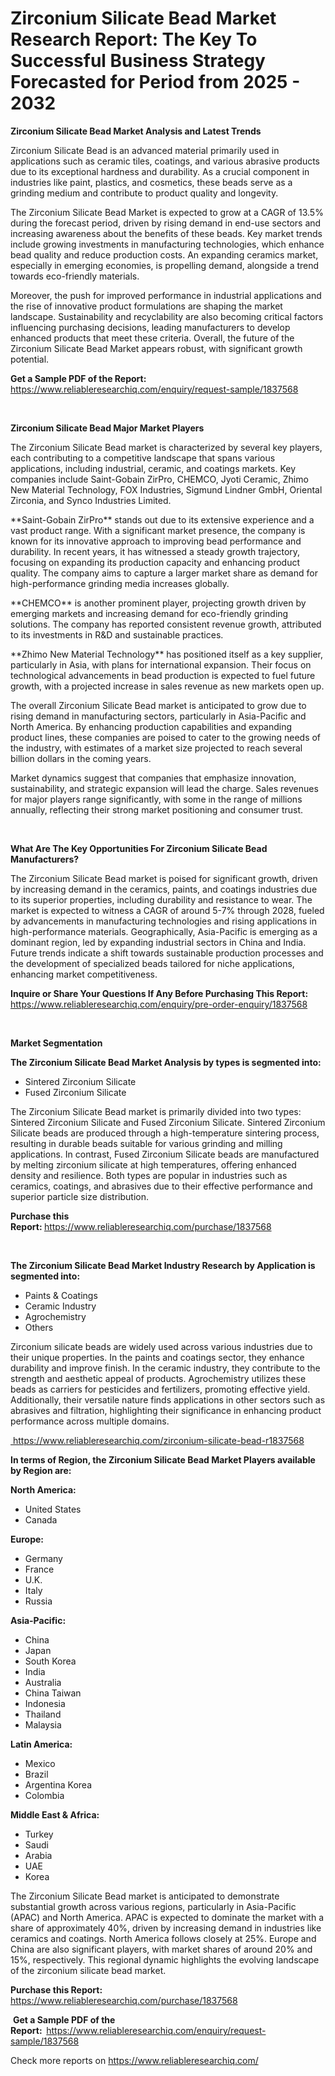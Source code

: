 <p><h1>Zirconium Silicate Bead Market Research Report: The Key To Successful Business Strategy Forecasted for Period from 2025 - 2032</h1></p><p><strong>Zirconium Silicate Bead Market Analysis and Latest Trends</strong></p>
<p><p>Zirconium Silicate Bead is an advanced material primarily used in applications such as ceramic tiles, coatings, and various abrasive products due to its exceptional hardness and durability. As a crucial component in industries like paint, plastics, and cosmetics, these beads serve as a grinding medium and contribute to product quality and longevity.</p><p>The Zirconium Silicate Bead Market is expected to grow at a CAGR of 13.5% during the forecast period, driven by rising demand in end-use sectors and increasing awareness about the benefits of these beads. Key market trends include growing investments in manufacturing technologies, which enhance bead quality and reduce production costs. An expanding ceramics market, especially in emerging economies, is propelling demand, alongside a trend towards eco-friendly materials. </p><p>Moreover, the push for improved performance in industrial applications and the rise of innovative product formulations are shaping the market landscape. Sustainability and recyclability are also becoming critical factors influencing purchasing decisions, leading manufacturers to develop enhanced products that meet these criteria. Overall, the future of the Zirconium Silicate Bead Market appears robust, with significant growth potential.</p></p>
<p><strong>Get a Sample PDF of the Report:&nbsp;</strong> <a href="https://www.reliableresearchiq.com/enquiry/request-sample/1837568?utm_campaign=3296&utm_medium=2&utm_source=Github&utm_content=ia&utm_term=02042025&utm_id=zirconium-silicate-bead">https://www.reliableresearchiq.com/enquiry/request-sample/1837568</a></p>
<p>&nbsp;</p>
<p><strong>Zirconium Silicate Bead Major Market Players</strong></p>
<p><p>The Zirconium Silicate Bead market is characterized by several key players, each contributing to a competitive landscape that spans various applications, including industrial, ceramic, and coatings markets. Key companies include Saint-Gobain ZirPro, CHEMCO, Jyoti Ceramic, Zhimo New Material Technology, FOX Industries, Sigmund Lindner GmbH, Oriental Zirconia, and Synco Industries Limited.</p><p>**Saint-Gobain ZirPro** stands out due to its extensive experience and a vast product range. With a significant market presence, the company is known for its innovative approach to improving bead performance and durability. In recent years, it has witnessed a steady growth trajectory, focusing on expanding its production capacity and enhancing product quality. The company aims to capture a larger market share as demand for high-performance grinding media increases globally.</p><p>**CHEMCO** is another prominent player, projecting growth driven by emerging markets and increasing demand for eco-friendly grinding solutions. The company has reported consistent revenue growth, attributed to its investments in R&D and sustainable practices.</p><p>**Zhimo New Material Technology** has positioned itself as a key supplier, particularly in Asia, with plans for international expansion. Their focus on technological advancements in bead production is expected to fuel future growth, with a projected increase in sales revenue as new markets open up.</p><p>The overall Zirconium Silicate Bead market is anticipated to grow due to rising demand in manufacturing sectors, particularly in Asia-Pacific and North America. By enhancing production capabilities and expanding product lines, these companies are poised to cater to the growing needs of the industry, with estimates of a market size projected to reach several billion dollars in the coming years. </p><p>Market dynamics suggest that companies that emphasize innovation, sustainability, and strategic expansion will lead the charge. Sales revenues for major players range significantly, with some in the range of millions annually, reflecting their strong market positioning and consumer trust.</p></p>
<p>&nbsp;</p>
<p><strong>What Are The Key Opportunities For Zirconium Silicate Bead Manufacturers?</strong></p>
<p><p>The Zirconium Silicate Bead market is poised for significant growth, driven by increasing demand in the ceramics, paints, and coatings industries due to its superior properties, including durability and resistance to wear. The market is expected to witness a CAGR of around 5-7% through 2028, fueled by advancements in manufacturing technologies and rising applications in high-performance materials. Geographically, Asia-Pacific is emerging as a dominant region, led by expanding industrial sectors in China and India. Future trends indicate a shift towards sustainable production processes and the development of specialized beads tailored for niche applications, enhancing market competitiveness.</p></p>
<p><strong>Inquire or Share Your Questions If Any Before Purchasing This Report:</strong> <a href="https://www.reliableresearchiq.com/enquiry/pre-order-enquiry/1837568?utm_campaign=3296&utm_medium=2&utm_source=Github&utm_content=ia&utm_term=02042025&utm_id=zirconium-silicate-bead">https://www.reliableresearchiq.com/enquiry/pre-order-enquiry/1837568</a></p>
<p>&nbsp;</p>
<p><strong>Market Segmentation</strong></p>
<p><strong>The Zirconium Silicate Bead Market Analysis by types is segmented into:</strong></p>
<p><ul><li>Sintered Zirconium Silicate</li><li>Fused Zirconium Silicate</li></ul></p>
<p><p>The Zirconium Silicate Bead market is primarily divided into two types: Sintered Zirconium Silicate and Fused Zirconium Silicate. Sintered Zirconium Silicate beads are produced through a high-temperature sintering process, resulting in durable beads suitable for various grinding and milling applications. In contrast, Fused Zirconium Silicate beads are manufactured by melting zirconium silicate at high temperatures, offering enhanced density and resilience. Both types are popular in industries such as ceramics, coatings, and abrasives due to their effective performance and superior particle size distribution.</p></p>
<p><strong>Purchase this Report:&nbsp;</strong><a href="https://www.reliableresearchiq.com/purchase/1837568?utm_campaign=3296&utm_medium=2&utm_source=Github&utm_content=ia&utm_term=02042025&utm_id=zirconium-silicate-bead">https://www.reliableresearchiq.com/purchase/1837568</a></p>
<p>&nbsp;</p>
<p><strong>The Zirconium Silicate Bead Market Industry Research by Application is segmented into:</strong></p>
<p><ul><li>Paints & Coatings</li><li>Ceramic Industry</li><li>Agrochemistry</li><li>Others</li></ul></p>
<p><p>Zirconium silicate beads are widely used across various industries due to their unique properties. In the paints and coatings sector, they enhance durability and improve finish. In the ceramic industry, they contribute to the strength and aesthetic appeal of products. Agrochemistry utilizes these beads as carriers for pesticides and fertilizers, promoting effective yield. Additionally, their versatile nature finds applications in other sectors such as abrasives and filtration, highlighting their significance in enhancing product performance across multiple domains.</p></p>
<p><a href="https://www.reliableresearchiq.com/zirconium-silicate-bead-r1837568?utm_campaign=3296&utm_medium=2&utm_source=Github&utm_content=ia&utm_term=02042025&utm_id=zirconium-silicate-bead">&nbsp;https://www.reliableresearchiq.com/zirconium-silicate-bead-r1837568</a></p>
<p><strong>In terms of Region, the Zirconium Silicate Bead Market Players available by Region are:</strong></p>
<p>
    <p> <strong> North America: </strong>
        <ul>
            <li>United States</li>
            <li>Canada</li>
        </ul>
        </p> 
    <p> <strong> Europe: </strong>
        <ul>
            <li>Germany</li>
            <li>France</li>
            <li>U.K.</li>
            <li>Italy</li>
            <li>Russia</li>
        </ul>
        </p> 
    <p> <strong> Asia-Pacific: </strong>
        <ul>
            <li>China</li>
            <li>Japan</li>
            <li>South Korea</li>
            <li>India</li>
            <li>Australia</li>
            <li>China Taiwan</li>
            <li>Indonesia</li>
            <li>Thailand</li>
            <li>Malaysia</li>
        </ul>
        </p> 
    <p> <strong> Latin America: </strong>
        <ul>
            <li>Mexico</li>
            <li>Brazil</li>
            <li>Argentina Korea</li>
            <li>Colombia</li>
        </ul>
        </p> 
    <p> <strong> Middle East & Africa: </strong>
        <ul>
            <li>Turkey</li>
            <li>Saudi</li>
            <li>Arabia</li>
            <li>UAE</li>
            <li>Korea</li>
        </ul>
    </p>
    </p>
<p><p>The Zirconium Silicate Bead market is anticipated to demonstrate substantial growth across various regions, particularly in Asia-Pacific (APAC) and North America. APAC is expected to dominate the market with a share of approximately 40%, driven by increasing demand in industries like ceramics and coatings. North America follows closely at 25%. Europe and China are also significant players, with market shares of around 20% and 15%, respectively. This regional dynamic highlights the evolving landscape of the zirconium silicate bead market.</p></p>
<p><strong>Purchase this Report: </strong><a href="https://www.reliableresearchiq.com/purchase/1837568?utm_campaign=3296&utm_medium=2&utm_source=Github&utm_content=ia&utm_term=02042025&utm_id=zirconium-silicate-bead">https://www.reliableresearchiq.com/purchase/1837568</a></p>
<p>&nbsp;<strong>Get a Sample PDF of the Report:&nbsp;&nbsp;</strong><a href="https://www.reliableresearchiq.com/enquiry/request-sample/1837568?utm_campaign=3296&utm_medium=2&utm_source=Github&utm_content=ia&utm_term=02042025&utm_id=zirconium-silicate-bead">https://www.reliableresearchiq.com/enquiry/request-sample/1837568</a></p>
<p><strong></strong></p>
<p>Check more reports on <a href="https://www.reliableresearchiq.com/?utm_campaign=3296&utm_medium=2&utm_source=Github&utm_content=ia&utm_term=02042025&utm_id=zirconium-silicate-bead">https://www.reliableresearchiq.com/</a></p>